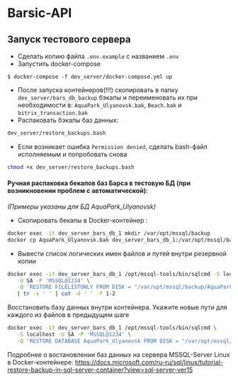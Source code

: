 # Barsic-API

## Запуск тестового сервера
* Сделать копию файла `.env.example` с названием `.env`
* Запустить docker-compose
```console
$ docker-compose -f dev_server/docker-compose.yml up
```
* После запуска контейнеров(!!!) скопировать в папку `dev_server/bars_db_backup` бэкапы и переименовать их при необходимости в:
`AquaPark_Ulyanovsk.bak`, `Beach.bak` и `bitrix_transaction.bak`
* Распаковать бэкапы баз данных:
```bash
dev_server/restore_backups.bash
```
* Если возникает ошибка `Permission denied`, сделать bash-файл исполняемым и попробовать снова
```bash
chmod +x dev_server/restore_backups.bash
```

#### Ручная распаковка бекапов баз Барса в тестовую БД (при возникновении проблем с автоматической):
*(Примеры указаны для БД AquaPark_Ulyanovsk)*
* Скопировать бекапы в Docker-контейнер :
```bash
docker exec -it dev_server_bars_db_1 mkdir /var/opt/mssql/backup
docker cp AquaPark_Ulyanovsk.bak dev_server_bars_db_1:/var/opt/mssql/backup
```
* Вывести список логических имен файлов и путей внутри резервной копии
```bash
docker exec -it dev_server_bars_db_1 /opt/mssql-tools/bin/sqlcmd -S localhost \
   -U SA -P 'MSSQL@1234' \
   -Q 'RESTORE FILELISTONLY FROM DISK = "/var/opt/mssql/backup/AquaPark_Ulyanovsk.bak"' \
   | tr -s ' ' | cut -d ' ' -f 1-2
```
Восстановить базу данных внутри контейнера. 
Укажите новые пути для каждого из файлов в предыдущем шаге
```bash
docker exec -it dev_server_bars_db_1 /opt/mssql-tools/bin/sqlcmd \
   -S localhost -U SA -P 'MSSQL@1234' \
   -Q 'RESTORE DATABASE AquaPark_Ulyanovsk FROM DISK = "/var/opt/mssql/backup/AquaPark_Ulyanovsk.bak" WITH MOVE "SkiBars2" TO "/var/opt/mssql/data/AquaPark_Ulyanovsk.mdf", MOVE "SkiBars2_log" TO "/var/opt/mssql/data/AquaPark_Ulyanovsk_log.ldf"'
```
Подробнее о востановлении баз данных на сервера MSSQL-Server Linux в Docker-контейнере:
https://docs.microsoft.com/ru-ru/sql/linux/tutorial-restore-backup-in-sql-server-container?view=sql-server-ver15